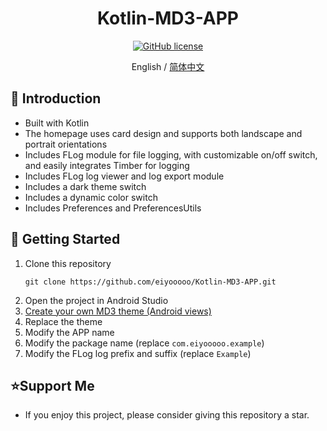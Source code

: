 <div align="center">

<h1 align="center">Kotlin-MD3-APP</h1>

[![GitHub license][license-shield]][license-url]

English / [简体中文](./README_CN.md)

</div>

## 👋 Introduction

- Built with Kotlin
- The homepage uses card design and supports both landscape and portrait orientations
- Includes FLog module for file logging, with customizable on/off switch, and easily integrates Timber for logging
- Includes FLog log viewer and log export module
- Includes a dark theme switch
- Includes a dynamic color switch
- Includes Preferences and PreferencesUtils

## 🚀 Getting Started

1. Clone this repository
   ```
   git clone https://github.com/eiyooooo/Kotlin-MD3-APP.git
   ```
2. Open the project in Android Studio
3. [Create your own MD3 theme (Android views)](https://material-foundation.github.io/material-theme-builder/)
4. Replace the theme
5. Modify the APP name
6. Modify the package name (replace `com.eiyooooo.example`)
7. Modify the FLog log prefix and suffix (replace `Example`)

## ⭐Support Me

- If you enjoy this project, please consider giving this repository a star.

<!-- links -->
[license-shield]: https://img.shields.io/github/license/eiyooooo/Kotlin-MD3-APP.svg
[license-url]: https://github.com/eiyooooo/Kotlin-MD3-APP/blob/main/LICENSE